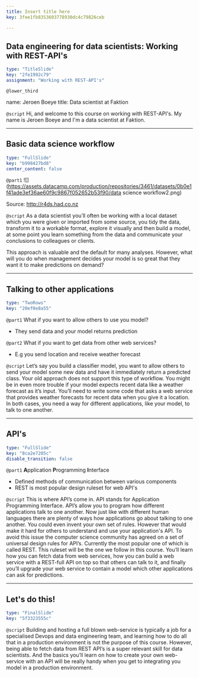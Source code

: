 ```yaml
---
title: Insert title here
key: 3fee1fb8353603778930dc4c79826ceb

---
```

## Data engineering for data scientists: Working with REST-API's

```yaml
type: "TitleSlide"
key: "2fe1992c79"
assignment: "Working with REST-API's"
```

`@lower_third`

name: Jeroen Boeye
title: Data scientist at Faktion


`@script`
Hi, and welcome to this course on working with REST-API's. My name is Jeroen Boeye and I'm a data scientist at Faktion.


---
## Basic data science workflow

```yaml
type: "FullSlide"
key: "b998427bd8"
center_content: false
```

`@part1`
![](https://assets.datacamp.com/production/repositories/3461/datasets/0b0e1f41ade3ef36ae60f9c9867f052652b53f90/data science workflow2.png)

Source: http://r4ds.had.co.nz


`@script`
As a data scientist you’ll often be working with a local dataset which you were given or imported from some source, you tidy the data, transform it to a workable format, explore it visually and then build a model, at some point you learn something from the data and communicate your conclusions to colleagues or clients. 

This approach is valuable and the default for many analyses. However, what will you do when management decides your model is so great that they want it to make predictions on demand?


---
## Talking to other applications

```yaml
type: "TwoRows"
key: "20ef0e8a55"
```

`@part1`
What if you want to allow others to use you model?

- They send data and your model returns prediction


`@part2`
What if you want to get data from other web services?

- E.g you send location and receive weather forecast


`@script`
Let’s say you build a classifier model, you want to allow others to send your model some new data and have it immediately return a predicted class. Your old approach does not support this type of workflow. You might be in even more trouble if your model expects recent data like a weather forecast as it’s input. 
You’ll need to write some code that asks a web service that provides weather forecasts for recent data when you give it a location. In both cases, you need a way for different applications, like your model, to talk to one another.


---
## API's

```yaml
type: "FullSlide"
key: "8ca2e7205c"
disable_transition: false
```

`@part1`
**A**pplication **P**rogramming **I**nterface
- Defined methods of communication between various components
- REST is most popular design ruleset for web API's


`@script`
This is where API’s come in. API stands for Application Programming Interface. API’s allow you to program how different applications talk to one another. Now just like with different human languages there are plenty of ways how applications go about talking to one another. You could even invent your own set of rules. However that would make it hard for others to understand and use your application's API. To avoid this issue the computer science community has agreed on a set of universal design rules for API’s. Currently the most popular one of which is called REST.
This ruleset will be the one we follow in this course. You’ll learn how you can fetch data from web services, how you can build a web service with a REST-full API on top so that others can talk to it, and finally you’ll upgrade your web service to contain a model which other applications can ask for predictions.


---
## Let's do this!

```yaml
type: "FinalSlide"
key: "5f3323555c"
```

`@script`
Building and hosting a full blown web-service is typically a job for a specialised Devops and data engineering team, and learning how to do all that in a production environment is not the purpose of this course. However, being able to fetch data from REST API’s is a super relevant skill for data scientists. And the basics you’ll learn on how to create your own web-service with an API will be really handy when you get to integrating you model in a production environment.

